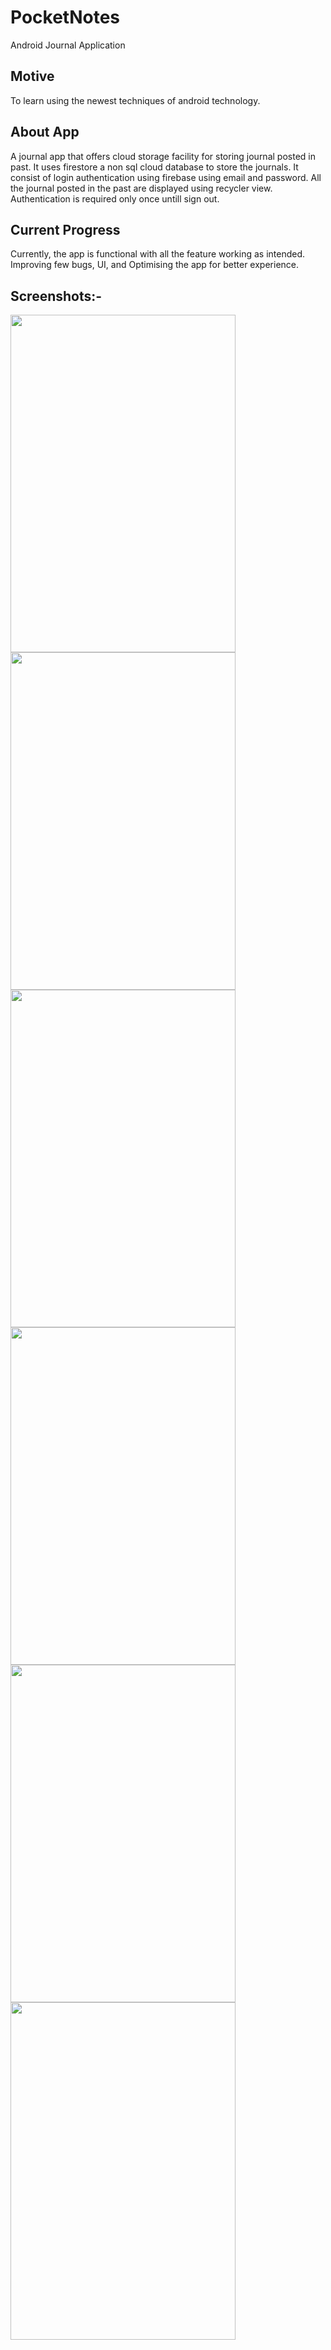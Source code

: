 # PocketNotes
Android Journal Application

## Motive 
To learn using the newest techniques of android technology.

## About App
A journal app that offers cloud storage facility for storing journal posted in past. It uses firestore a non sql cloud database to store the journals.
It consist of login authentication using firebase using email and password. All the journal posted in the past are displayed using recycler view.
Authentication is required only once untill sign out.

## Current Progress
Currently, the app is functional with all the feature working as intended.
Improving few bugs, UI, and Optimising the app for better experience.

## Screenshots:-

<!-- ![Pocket Note 1](https://user-images.githubusercontent.com/76108780/213807996-f0341dcb-f81d-4819-a86e-db13bc2288e9.png) -->
<!--![Pocket Note 2](https://user-images.githubusercontent.com/76108780/213808010-bde86c09-caf5-4958-a6ee-366e34729629.png) -->
<!--![Pocket Note 3](https://user-images.githubusercontent.com/76108780/213808025-0ce64620-2ac8-448f-a4e7-365d48200a4b.png) -->
<!--![Pocket Note 4](https://user-images.githubusercontent.com/76108780/213808034-d076d60a-f349-429c-a6aa-5d4e9c9bb6e8.png) -->
<!--![Pocket Note 5](https://user-images.githubusercontent.com/76108780/213808048-f0d90293-4d8b-4c5d-b6f1-5645b46eff84.png) -->
<!--![Pocket Note 6](https://user-images.githubusercontent.com/76108780/213808064-677e965e-ee22-4bc7-aa9e-45ce3a71940d.png) -->

<img src="https://user-images.githubusercontent.com/76108780/213807996-f0341dcb-f81d-4819-a86e-db13bc2288e9.png" width="360" height="540"> <img src="https://user-images.githubusercontent.com/76108780/213808010-bde86c09-caf5-4958-a6ee-366e34729629.png" width="360" height="540">
<img src="https://user-images.githubusercontent.com/76108780/213808025-0ce64620-2ac8-448f-a4e7-365d48200a4b.png" width="360" height="540"> <img src="https://user-images.githubusercontent.com/76108780/213808034-d076d60a-f349-429c-a6aa-5d4e9c9bb6e8.png" width="360" height="540">
<img src="https://user-images.githubusercontent.com/76108780/213808048-f0d90293-4d8b-4c5d-b6f1-5645b46eff84.png" width="360" height="540"> <img src="https://user-images.githubusercontent.com/76108780/213808064-677e965e-ee22-4bc7-aa9e-45ce3a71940d.png" width="360" height="540">

<!-- <img src="" width="360" height="540"> -->
